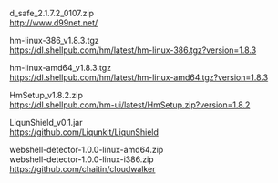 d_safe_2.1.7.2_0107.zip<br>
http://www.d99net.net/

hm-linux-386_v1.8.3.tgz<br>
https://dl.shellpub.com/hm/latest/hm-linux-386.tgz?version=1.8.3

hm-linux-amd64_v1.8.3.tgz<br>
https://dl.shellpub.com/hm/latest/hm-linux-amd64.tgz?version=1.8.3

HmSetup_v1.8.2.zip<br>
https://dl.shellpub.com/hm-ui/latest/HmSetup.zip?version=1.8.2

LiqunShield_v0.1.jar<br>
https://github.com/Liqunkit/LiqunShield

webshell-detector-1.0.0-linux-amd64.zip<br>
webshell-detector-1.0.0-linux-i386.zip<br>
https://github.com/chaitin/cloudwalker